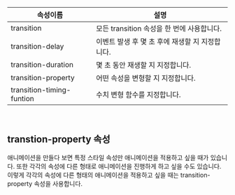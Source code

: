 | 속성이름                  | 설명                                            |
| ------------------------- | ----------------------------------------------- |
| transition                | 모든 transition 속성을 한 번에 사용합니다.      |
| transition-delay          | 이벤트 발생 후 몇 초 후에 재생할 지 지정합니다. |
| transition-duration       | 몇 초 동안 재생할 지 지정합니다.                |
| transition-property       | 어떤 속성을 변형할 지 지정합니다.               |
| transition-timing-funtion | 수치 변형 함수를 지정합니다.                    |

<br/>

## transtion-property 속성

애니메이션을 만들다 보면 특정 스타일 속성만 애니메이션을 적용하고 싶을 때가 있습니다. 또한 각각의 속성에 다른 형태로 애니메이션을 진행하게 하고 싶을 수도 있습니다.
이렇게 각각의 속성에 다른 형태의 애니메이션을 적용하고 싶을 때는 transition-property 속성을 사용합니다.
